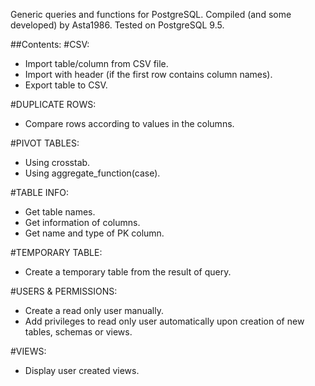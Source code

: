 Generic queries and functions for PostgreSQL. Compiled (and some developed) by Asta1986.
Tested on PostgreSQL 9.5.

##Contents:
#CSV:
* Import table/column from CSV file.
* Import with header (if the first row contains column names).
* Export table to CSV.

#DUPLICATE ROWS:
* Compare rows according to values in the columns.

#PIVOT TABLES:
* Using crosstab.
* Using aggregate_function(case).

#TABLE INFO:
* Get table names.
* Get information of columns.
* Get name and type of PK column.

#TEMPORARY TABLE:
* Create a temporary table from the result of query.

#USERS & PERMISSIONS:
* Create a read only user manually.
* Add privileges to read only user automatically upon creation of new tables, schemas or views.

#VIEWS:
* Display user created views.
